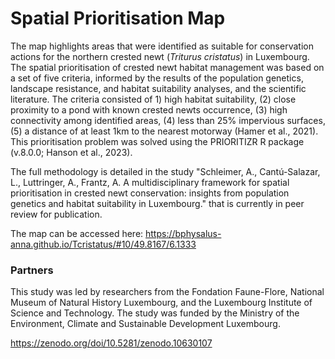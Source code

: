 # Spatial Prioritisation Map

The map highlights areas that were identified as suitable for conservation actions for the northern crested newt (<i>Triturus cristatus</i>) in Luxembourg. The spatial prioritisation of crested newt habitat management was based on a set of five criteria, informed by the results of the population genetics, landscape resistance, and habitat suitability analyses, and the scientific literature. The criteria consisted of 1) high habitat suitability, (2) close proximity to a pond with known crested newts occurrence, (3) high connectivity among identified areas, (4) less than 25% impervious surfaces, (5) a distance of at least 1km to the nearest motorway (Hamer et al., 2021). This prioritisation problem was solved using the PRIORITIZR R package (v.8.0.0; Hanson et al., 2023).

The full methodology is detailed in the study "Schleimer, A., Cantú-Salazar, L., Luttringer, A., Frantz, A. A multidisciplinary framework for spatial prioritisation in crested newt conservation: insights from population genetics and habitat suitability in Luxembourg." that is currently in peer review for publication. 

The map can be accessed here: https://bphysalus-anna.github.io/Tcristatus/#10/49.8167/6.1333
### Partners

This study was led by researchers from the Fondation Faune-Flore, National Museum of Natural History Luxembourg, and the Luxembourg Institute of Science and Technology. The study was funded by the Ministry of the Environment, Climate and Sustainable Development Luxembourg. 

https://zenodo.org/doi/10.5281/zenodo.10630107
